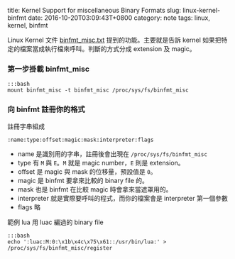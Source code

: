 title: Kernel Support for miscellaneous Binary Formats
slug: linux-kernel-binfmt
date: 2016-10-20T03:09:43T+0800
category: note
tags: linux, kernel, binfmt

Linux Kernel 文件 [binfmt_misc.txt](https://www.kernel.org/doc/Documentation/binfmt_misc.txt) 提到的功能。主要就是告訴 kernel 如果把特定的檔案當成執行檔來呼叫。判斷的方式分成 extension 及 magic。

### 第一步掛載 binfmt_misc

```
:::bash
mount binfmt_misc -t binfmt_misc /proc/sys/fs/binfmt_misc 
```

### 向 binfmt 註冊你的格式

註冊字串組成

```
:name:type:offset:magic:mask:interpreter:flags
```

* name 是識別用的字串，註冊後會出現在 `/proc/sys/fs/binfmt_misc`
* type 有 `M` 與 `E`。`M` 就是 magic number，`E` 則是 extension。
* offset 是 magic 與 mask 的位移量，預設值是 `0`。
* magic 是 binfmt 要拿來比較的 binary file 的。
* mask 也是 binfmt 在比較 magic 時會拿來當遮罩用的。
* interpreter 就是實際要呼叫的程式，而你的檔案會是 interpreter 第一個參數
* flags 略

範例 lua 用 luac 編過的 binary file

```
:::bash
echo ':luac:M:0:\x1b\x4c\x75\x61::/usr/bin/lua:' > /proc/sys/fs/binfmt_misc/register
```
